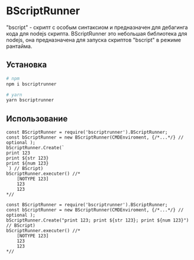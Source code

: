 
# BScriptRunner

"bscript" - скрипт с особым синтаксиом и предназначен для дебагинга кода для nodejs скрипта. BScriptRunner это небольшая библиотека для nodejs, она предназначена для запуска скриптов "bscript" в режиме рантайма.
## Установка
```bash
# npm
npm i bscriptrunner

# yarn
yarn bscriptrunner
```

## Использование
```
const BScriptRunner = require('bscriptrunner').BScriptRunner;
const bScriptRunner = new BScriptRunner(CMDEnviroment, {/*...*/} // optional );
bScriptRunner.Create(`
print 123
print ${str 123}
print ${num 123}
`) // BScript)
bScriptRunner.executer() //* 
    [NOTYPE 123]
    123
    123
*//
```

```nodejs
const BScriptRunner = require('bscriptrunner').BScriptRunner;
const bScriptRunner = new BScriptRunner(CMDEnviroment, {/*...*/} // optional );
bScriptRunner.Create("print 123; print ${str 123}; print ${num 123}") // BScript)
bScriptRunner.executer() //* 
    [NOTYPE 123]
    123
    123
*//
```

